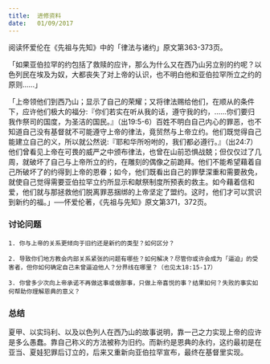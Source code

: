 ```yaml
---
title:  进修资料
date:   01/09/2017
---
```


阅读怀爱伦在《先祖与先知》中的「律法与诸约」原文第363-373页。

「如果亚伯拉罕的约包括了救赎的应许，那么为什么又在西乃山另立别的约呢？以色列民在埃及为奴，大都丧失了对上帝的认识，也不明白他和亚伯拉罕所立之约的原则……」

「上帝领他们到西乃山；显示了自己的荣耀；又将律法赐给他们，在顺从的条件下，应许他们极大的福分:『你们若实在听从我的话，遵守我的约，……你们要归我作祭司的国度，为圣洁的国民。』（出19:5-6）百姓不明白自己内心的罪恶，也不知道自己没有基督就不可能遵守上帝的律法，竟贸然与上帝立约。他们既觉得自己能建立自己的义，所以就公然说:『耶和华所吩咐的，我们都必遵行。』（出24:7）他们曾看见上帝在可畏的威严之中颁布律法，也曾在山前恐惧战兢；但仅仅过了几周，就破坏了自己与上帝所立的约，在雕刻的偶像之前跪拜。他们不能希望藉着自己所破坏了的约得到上帝的恩眷；如今，他们既看出自己的罪孽深重和需要赦免，就使自己觉得需要亚伯拉罕立约所显示和献祭制度所预表的救主。如今藉着信和爱，他们就与那拯救他们脱离罪恶捆绑的上帝坚定了盟约。这时，他们才可以赏识到新约的福。」──怀爱伦著，《先祖与先知》原文第371，372页。

### 讨论问题

`1. 你与上帝的关系更倾向于旧约还是新约的类型？如何区分？`

`2. 导致你们地方教会内部关系紧张的问题有哪些？如何解决？尽管你或许会成为「逼迫」的受害者，但你如何确定自己未曾逼迫他人？分界线在哪里？（也见太18:15-17）`

`3. 你曾多少次向上帝承诺不再做这事或做那事，只做上帝喜悦的事？结果如何？失败的事实如何帮助你理解恩典的意义？`

### 总结

夏甲、以实玛利、以及以色列人在西乃山的故事说明，靠一己之力实现上帝的应许是多么愚蠢。靠自己称义的方法被称为旧约。而新约是恩典的永约，这约最初是在亚当、夏娃犯罪后订立的，后来又重新向亚伯拉罕宣布，最终在基督里实现。
